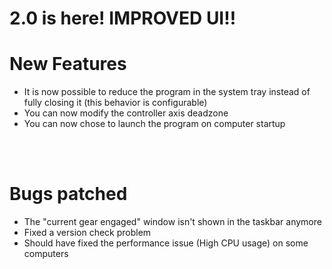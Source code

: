 # 2.0 is here! IMPROVED UI!!

# New Features
- It is now possible to reduce the program in the system tray instead of fully closing it (this behavior is configurable)
- You can now modify the controller axis deadzone
- You can now chose to launch the program on computer startup


<br/><br/>

# Bugs patched
- The "current gear engaged" window isn't shown in the taskbar anymore
- Fixed a version check problem
- Should have fixed the performance issue (High CPU usage) on some computers
